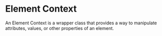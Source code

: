 # Element Context

An Element Context is a wrapper class that provides a way to manipulate attributes, values, or other properties of an element.